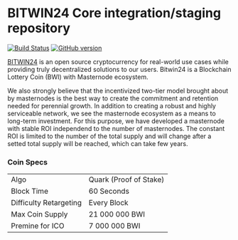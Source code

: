 BITWIN24 Core integration/staging repository
=====================================

[![Build Status](https://travis-ci.org/BitWin24/bitwin24.svg?branch=master)](https://travis-ci.org/BitWin24/bitwin24) [![GitHub version](https://badge.fury.io/gh/BitWin24%2Fbitwin24.svg)](https://badge.fury.io/gh/BitWin24%2Fbitwin24)

[BITWIN24](https://BitWin24.io) is an open source cryptocurrency for real-world use cases while providing truly decentralized solutions to our users. Bitwin24 is a Blockchain Lottery Coin (BWI) with Masternode ecosystem.

We also strongly believe that the incentivized two-tier model brought about by masternodes is the best way to create the commitment and retention needed for perennial growth. In addition to creating a robust and highly serviceable network, we see the masternode ecosystem as a means to long-term investment. For this purpose, we have developed a masternode with stable ROI independend to the number of masternodes. The constant ROI is limited to the number of the total supply and will change after a setted total supply will be reached, which can take few years.

### Coin Specs
<table>
<tr><td>Algo</td><td>Quark (Proof of Stake)
<tr><td>Block Time</td><td>60 Seconds
<tr><td>Difficulty Retargeting</td><td>Every Block
<tr><td>Max Coin Supply</td><td>21 000 000 BWI
<tr><td>Premine for ICO</td><td>7 000 000 BWI
</table>
